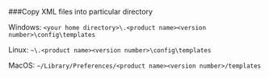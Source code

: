 ###Copy XML files into particular directory

Windows: `<your home directory>\.<product name><version number>\config\templates`

Linux: `~\.<product name><version number>\config\templates`

MacOS: `~/Library/Preferences/<product name><version number>/templates`